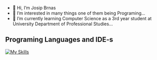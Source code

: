 - 👋 Hi, I’m Josip Brnas
- 👀 I’m interested in many things one of them being Programing...
- 🌱 I’m currently learning Computer Science as a 3rd year student at University Department of Professional Studies...

## Programing Languages and IDE-s
[![My Skills](https://skillicons.dev/icons?i=c,cpp,py,js,html,css,linux,visualstudio,vscode,idea)](https://skillicons.dev)
<!---
Jole56/Jole56 is a ✨ special ✨ repository because its `README.md` (this file) appears on your GitHub profile.
You can click the Preview link to take a look at your changes.
--->
